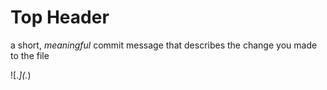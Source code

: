# Top Header

a short, *meaningful* commit message that describes the change you made to the file

\!\[.*\]\(.*\)
